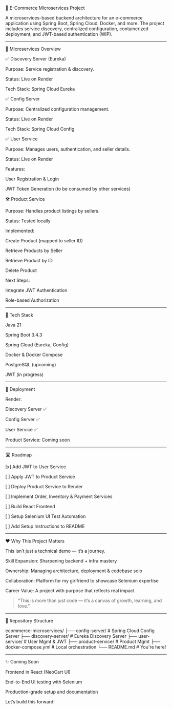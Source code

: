 🛒 E-Commerce Microservices Project

A microservices-based backend architecture for an e-commerce application using Spring Boot, Spring Cloud, Docker, and more. The project includes service discovery, centralized configuration, containerized deployment, and JWT-based authentication (WIP).


---

🧩 Microservices Overview

✅ Discovery Server (Eureka)

Purpose: Service registration & discovery.

Status: Live on Render

Tech Stack: Spring Cloud Eureka


✅ Config Server

Purpose: Centralized configuration management.

Status: Live on Render

Tech Stack: Spring Cloud Config


✅ User Service

Purpose: Manages users, authentication, and seller details.

Status: Live on Render

Features:

User Registration & Login

JWT Token Generation (to be consumed by other services)



🛠️ Product Service

Purpose: Handles product listings by sellers.

Status: Tested locally

Implemented:

Create Product (mapped to seller ID)

Retrieve Products by Seller

Retrieve Product by ID

Delete Product


Next Steps:

Integrate JWT Authentication

Role-based Authorization




---

🧰 Tech Stack

Java 21

Spring Boot 3.4.3

Spring Cloud (Eureka, Config)

Docker & Docker Compose

PostgreSQL (upcoming)

JWT (in progress)



---

🚀 Deployment

Render:

Discovery Server ✅

Config Server ✅

User Service ✅

Product Service: Coming soon




---

🛣️ Roadmap

[x] Add JWT to User Service

[ ] Apply JWT to Product Service

[ ] Deploy Product Service to Render

[ ] Implement Order, Inventory & Payment Services

[ ] Build React Frontend

[ ] Setup Selenium UI Test Automation

[ ] Add Setup Instructions to README



---

❤️ Why This Project Matters

This isn’t just a technical demo — it’s a journey.

Skill Expansion: Sharpening backend + infra mastery

Ownership: Managing architecture, deployment & codebase solo

Collaboration: Platform for my girlfriend to showcase Selenium expertise

Career Value: A project with purpose that reflects real impact


> "This is more than just code — it’s a canvas of growth, learning, and love."




---

📁 Repository Structure

ecommerce-microservices/ 
 ├── config-server/         # Spring Cloud Config Server
 ├── discovery-server/      # Eureka Discovery Server
 ├── user-service/          # User Mgmt & JWT
 ├── product-service/       # Product Mgmt
 ├── docker-compose.yml     # Local orchestration
 └── README.md              # You're here!


---

✨ Coming Soon

Frontend in React (NeoCart UI)

End-to-End UI testing with Selenium

Production-grade setup and documentation


Let’s build this forward!
